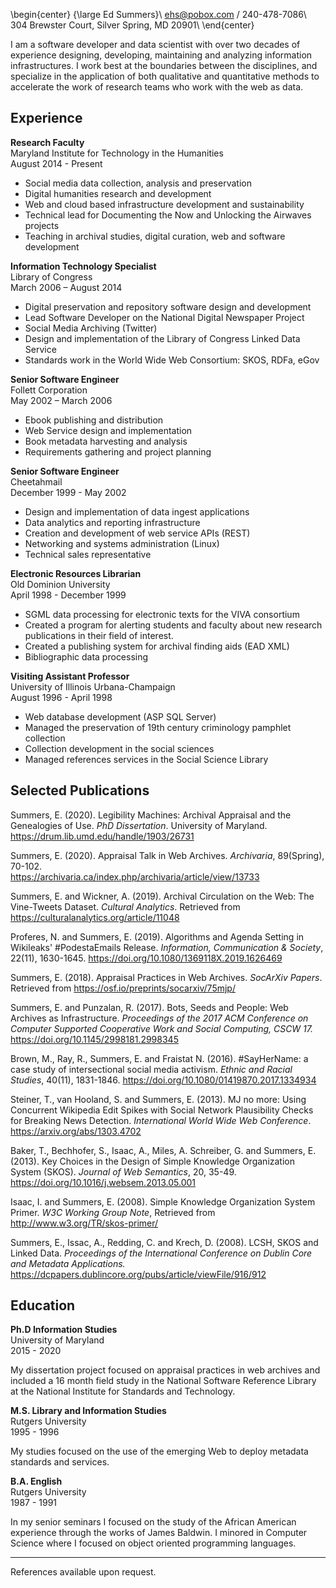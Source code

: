 \begin{center}
{\large Ed Summers}\\
ehs@pobox.com / 240-478-7086\\
304 Brewster Court, Silver Spring, MD 20901\\
\end{center}

I am a software developer and data scientist with over two decades of
experience designing, developing, maintaining and analyzing information
infrastructures. I work best at the boundaries between the disciplines, and
specialize in the application of both qualitative and quantitative methods to
accelerate the work of research teams who work with the web as data.

## Experience

**Research Faculty**  
Maryland Institute for Technology in the Humanities  
August 2014 - Present

* Social media data collection, analysis and preservation
* Digital humanities research and development
* Web and cloud based infrastructure development and sustainability
* Technical lead for Documenting the Now and Unlocking the Airwaves projects
* Teaching in archival studies, digital curation, web and software development

**Information Technology Specialist**  
Library of Congress  
March 2006 – August 2014

* Digital preservation and repository software design and development
* Lead Software Developer on the National Digital Newspaper Project
* Social Media Archiving (Twitter)
* Design and implementation of the Library of Congress Linked Data Service
* Standards work in the World Wide Web Consortium: SKOS, RDFa, eGov

**Senior Software Engineer**  
Follett Corporation  
May 2002 – March 2006

* Ebook publishing and distribution
* Web Service design and implementation
* Book metadata harvesting and analysis
* Requirements gathering and project planning

**Senior Software Engineer**  
Cheetahmail  
December 1999 - May 2002

* Design and implementation of data ingest applications
* Data analytics and reporting infrastructure 
* Creation and development of web service APIs (REST)
* Networking and systems administration (Linux)
* Technical sales representative

**Electronic Resources Librarian**  
Old Dominion University  
April 1998 - December 1999

* SGML data processing for electronic texts for the VIVA consortium
* Created a program for alerting students and faculty about new research publications in their field of interest.
* Created a publishing system for archival finding aids (EAD XML)
* Bibliographic data processing

**Visiting Assistant Professor**  
University of Illinois Urbana-Champaign  
August 1996 - April 1998

* Web database development (ASP SQL Server)
* Managed the preservation of 19th century criminology pamphlet collection
* Collection development in the social sciences
* Managed references services in the Social Science Library

## Selected Publications

Summers, E. (2020). Legibility Machines: Archival Appraisal and the Genealogies
of Use. *PhD Dissertation*. University of Maryland.
https://drum.lib.umd.edu/handle/1903/26731

Summers, E. (2020). Appraisal Talk in Web Archives. *Archivaria*, 89(Spring),
70-102.  
https://archivaria.ca/index.php/archivaria/article/view/13733

Summers, E. and Wickner, A. (2019). Archival Circulation on the Web: The
Vine-Tweets Dataset. *Cultural Analytics*. Retrieved from
https://culturalanalytics.org/article/11048

Proferes, N. and Summers, E. (2019). Algorithms and Agenda Setting in
Wikileaks' #PodestaEmails Release. *Information, Communication \& Society*,
22(11), 1630-1645. https://doi.org/10.1080/1369118X.2019.1626469

Summers, E. (2018). Appraisal Practices in Web Archives. *SocArXiv Papers*.
Retrieved from https://osf.io/preprints/socarxiv/75mjp/

Summers, E. and Punzalan, R. (2017). Bots, Seeds and People: Web Archives as
Infrastructure. *Proceedings of the 2017 ACM Conference on Computer Supported
Cooperative Work and Social Computing, CSCW 17.*
https://doi.org/10.1145/2998181.2998345

Brown, M., Ray, R., Summers, E. and Fraistat N. (2016). #SayHerName: a case
study of intersectional social media activism. *Ethnic and Racial Studies*,
40(11), 1831-1846. https://doi.org/10.1080/01419870.2017.1334934

Steiner, T., van Hooland, S. and Summers, E. (2013). MJ no more: Using
Concurrent Wikipedia Edit Spikes with Social Network Plausibility Checks for
Breaking News Detection. *International World Wide Web Conference*.
https://arxiv.org/abs/1303.4702

Baker, T., Bechhofer, S., Isaac, A., Miles, A. Schreiber, G. and Summers, E.
(2013). Key Choices in the Design of Simple Knowledge Organization System
(SKOS). *Journal of Web Semantics*, 20, 35-49.
https://doi.org/10.1016/j.websem.2013.05.001

Isaac, I. and Summers, E. (2008). Simple Knowledge Organization System Primer.
*W3C Working Group Note*, Retrieved from http://www.w3.org/TR/skos-primer/

Summers, E., Issac, A., Redding, C. and Krech, D. (2008). LCSH, SKOS and Linked
Data. *Proceedings of the International Conference on Dublin Core and Metadata
Applications.*  
https://dcpapers.dublincore.org/pubs/article/viewFile/916/912

## Education

**Ph.D Information Studies**  
University of Maryland  
2015 - 2020

My dissertation project focused on appraisal practices in web archives and
included a 16 month field study in the National Software Reference Library at
the National Institute for Standards and Technology.

**M.S. Library and Information Studies**  
Rutgers University  
1995 - 1996

My studies focused on the use of the emerging Web to deploy metadata standards
and services.

**B.A. English**  
Rutgers University  
1987 - 1991

In my senior seminars I focused on the study of the African American experience
through the works of James Baldwin. I minored in Computer Science where
I focused on object oriented programming languages.

---

References available upon request.
